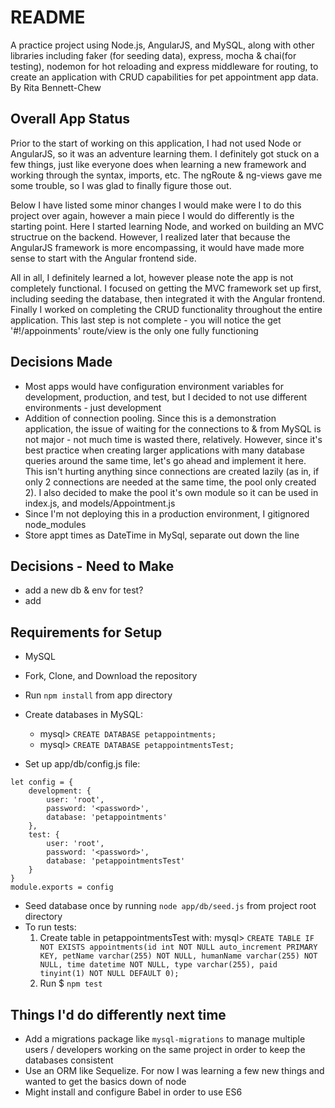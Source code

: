 # README
A practice project using Node.js, AngularJS, and MySQL, along with other libraries including faker (for seeding data), express, mocha & chai(for testing), nodemon for hot reloading and express middleware for routing, to create an application with CRUD capabilities for pet appointment app data. 
By Rita Bennett-Chew

## Overall App Status
Prior to the start of working on this application, I had not used Node or AngularJS, so it was an adventure learning them. I definitely got stuck on a few things, just like everyone does when learning a new framework and working through the syntax, imports, etc. The ngRoute & ng-views gave me some trouble, so I was glad to finally figure those out.

Below I have listed some minor changes I would make were I to do this project over again, however a main piece I would do differently is the starting point. Here I started learning Node, and worked on building an MVC structrue on the backend. However, I realized later that because the AngularJS framework is more encompassing, it would have made more sense to start with the Angular frontend side. 

All in all, I definitely learned a lot, however please note the app is not completely functional. I focused on getting the MVC framework set up first, including seeding the database, then integrated it with the Angular frontend. Finally I worked on completing the CRUD functionality throughout the entire application. This last step is not complete - you will notice the get '#!/appoinments' route/view is the only one fully functioning

## Decisions Made
- Most apps would have configuration environment variables for development, production, and test, but I decided to not use different environments - just development
- Addition of connection pooling. Since this is a demonstration application, the issue of waiting for the connections to & from MySQL is not major - not much time is wasted there, relatively. However, since it's best practice when creating larger applications with many database queries around the same time, let's go ahead and implement it here. This isn't hurting anything since connections are created lazily (as in, if only 2 connections are needed at the same time, the pool only created 2). I also decided to make the pool it's own module so it can be used in index.js, and models/Appointment.js
- Since I'm not deploying this in a production environment, I gitignored node_modules
- Store appt times as DateTime in MySql, separate out down the line
## Decisions - Need to Make
- add a new db & env for test?
- add 
## Requirements for Setup
- MySQL
- Fork, Clone, and Download the repository
- Run `npm install` from app directory 
- Create databases in MySQL:
    * mysql> `CREATE DATABASE petappointments;`
    * mysql> `CREATE DATABASE petappointmentsTest;`

- Set up app/db/config.js file: 
```
let config = {
    development: {
        user: 'root',
        password: '<password>',
        database: 'petappointments'
    },
    test: {
        user: 'root',
        password: '<password>',
        database: 'petappointmentsTest'
    }
}
module.exports = config
```
- Seed database once by running `node app/db/seed.js` from project root directory
- To run tests: 
    1. Create table in petappointmentsTest with: mysql> `CREATE TABLE IF NOT EXISTS appointments(id int NOT NULL auto_increment PRIMARY KEY, petName varchar(255) NOT NULL, humanName varchar(255) NOT NULL, time datetime NOT NULL, type varchar(255), paid tinyint(1) NOT NULL DEFAULT 0);`
    1. Run $ `npm test`


## Things I'd do differently next time
- Add a migrations package like `mysql-migrations` to manage multiple users / developers working on the same project in order to keep the databases consistent 
- Use an ORM like Sequelize. For now I was learning a few new things and wanted to get the basics down of node
- Might install and configure Babel in order to use ES6 